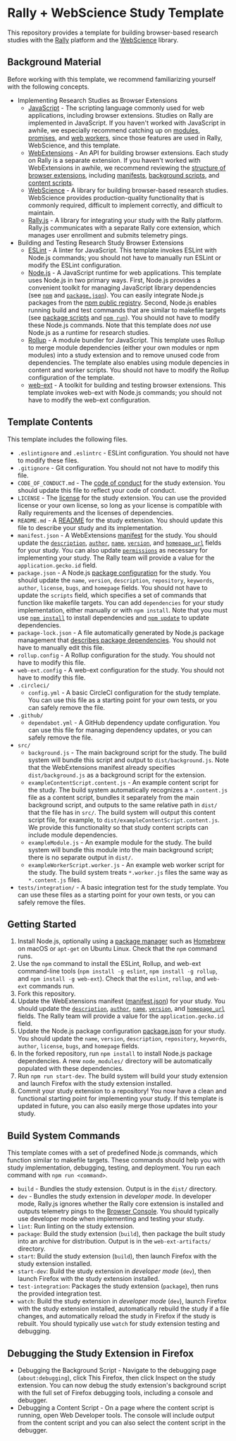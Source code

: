 # Rally + WebScience Study Template
This repository provides a template for building browser-based research studies with the [Rally](https://rally.mozilla.org/) platform and the [WebScience](https://github.com/mozilla-rally/web-science/) library.

## Background Material

Before working with this template, we recommend familiarizing yourself with the following concepts.

* Implementing Research Studies as Browser Extensions
  * [JavaScript](https://developer.mozilla.org/en-US/docs/Web/JavaScript/Guide/Introduction) - The scripting language commonly used for web applications, including browser extensions. Studies on Rally are implemented in JavaScript. If you haven't worked with JavaScript in awhile, we especially recommend catching up on [modules](https://developer.mozilla.org/en-US/docs/Web/JavaScript/Guide/Modules), [promises](https://developer.mozilla.org/en-US/docs/Web/JavaScript/Reference/Global_Objects/Promise), and [web workers](https://developer.mozilla.org/en-US/docs/Web/API/Web_Workers_API/Using_web_workers), since those features are used in Rally, WebScience, and this template.
  * [WebExtensions](https://developer.mozilla.org/en-US/docs/Mozilla/Add-ons/WebExtensions) - An API for building browser extensions. Each study on Rally is a separate extension. If you haven't worked with WebExtensions in awhile, we recommend reviewing the [structure of browser extensions](https://developer.mozilla.org/en-US/docs/Mozilla/Add-ons/WebExtensions/Anatomy_of_a_WebExtension), including [manifests](https://developer.mozilla.org/en-US/docs/Mozilla/Add-ons/WebExtensions/manifest.json), [background scripts](https://developer.mozilla.org/en-US/docs/Mozilla/Add-ons/WebExtensions/Anatomy_of_a_WebExtension#background_scripts), and [content scripts](https://developer.mozilla.org/en-US/docs/Mozilla/Add-ons/WebExtensions/Content_scripts).
  * [WebScience](https://github.com/mozilla-rally/web-science/) - A library for building browser-based research studies. WebScience provides production-quality functionality that is commonly required, difficult to implement correctly, and difficult to maintain. 
  * [Rally.js](https://github.com/mozilla-rally/rally-core-addon/tree/master/support) - A library for integrating your study with the Rally platform. Rally.js communicates with a separate Rally core extension, which manages user enrollment and submits telemetry pings.
* Building and Testing Research Study Browser Extensions
  * [ESLint](https://eslint.org/) - A linter for JavaScript. This template invokes ESLint with Node.js commands; you should not have to manually run ESLint or modify the ESLint configuration.
  * [Node.js](https://nodejs.org/) - A JavaScript runtime for web applications. This template uses Node.js in two primary ways. First, Node.js provides a convenient toolkit for managing JavaScript library dependencies (see [`npm`](https://docs.npmjs.com/cli/v7/commands/npm) and [`package.json`](https://docs.npmjs.com/cli/v7/configuring-npm/package-json)). You can easily integrate Node.js packages from the [npm public registry](https://www.npmjs.com/). Second, Node.js enables running build and test commands that are similar to makefile targets (see [package scripts](https://docs.npmjs.com/cli/v7/using-npm/scripts) and [`npm run`](https://docs.npmjs.com/cli/v7/commands/npm-run-script)). You should not have to modify these Node.js commands. Note that this template does _not_ use Node.js as a runtime for research studies.
  * [Rollup](https://rollupjs.org/) - A module bundler for JavaScript. This template uses Rollup to merge module dependencies (either your own modules or npm modules) into a study extension and to remove unused code from dependencies. The template also enables using module depencies in content and worker scripts. You should not have to modify the Rollup configuration of the template.
  * [web-ext](https://extensionworkshop.com/documentation/develop/getting-started-with-web-ext/) - A toolkit for building and testing browser extensions. This template invokes web-ext with Node.js commands; you should not have to modify the web-ext configuration.

## Template Contents

This template includes the following files.

* `.eslintignore` and `.eslintrc` - ESLint configuration. You should not have to modify these files.
* `.gitignore` - Git configuration. You should not not have to modify this file.
* `CODE_OF_CONDUCT.md` - The [code of conduct](https://docs.github.com/en/communities/setting-up-your-project-for-healthy-contributions/adding-a-code-of-conduct-to-your-project) for the study extension. You should update this file to reflect your code of conduct.
* `LICENSE` - The [license](https://docs.github.com/en/github/creating-cloning-and-archiving-repositories/licensing-a-repository) for the study extension. You can use the provided license or your own license, so long as your license is compatible with Rally requirements and the licenses of dependencies.
* `README.md` - A [README](https://docs.github.com/en/github/creating-cloning-and-archiving-repositories/about-readmes) for the study extension. You should update this file to describe your study and its implementation.
* `manifest.json` - A WebExtensions [manifest](https://developer.mozilla.org/en-US/docs/Mozilla/Add-ons/WebExtensions/manifest.json) for the study. You should update the [`description`](https://developer.mozilla.org/en-US/docs/Mozilla/Add-ons/WebExtensions/manifest.json/description), [`author`](https://developer.mozilla.org/en-US/docs/Mozilla/Add-ons/WebExtensions/manifest.json/author), [`name`](https://developer.mozilla.org/en-US/docs/Mozilla/Add-ons/WebExtensions/manifest.json/name), [`version`](https://developer.mozilla.org/en-US/docs/Mozilla/Add-ons/WebExtensions/manifest.json/version), and [`homepage_url`](https://developer.mozilla.org/en-US/docs/Mozilla/Add-ons/WebExtensions/manifest.json/homepage_url) fields for your study. You can also update [`permissions`](https://developer.mozilla.org/en-US/docs/Mozilla/Add-ons/WebExtensions/manifest.json/permissions) as necessary for implementing your study. The Rally team will provide a value for the `application.gecko.id` field.
* `package.json` - A Node.js [package configuration](https://docs.npmjs.com/cli/v7/configuring-npm/package-json) for the study. You should update the `name`, `version`, `description`, `repository`, `keywords`, `author`, `license`, `bugs`, and `homepage` fields. You should not have to update the `scripts` field, which specifies a set of commands that function like makefile targets. You can add `dependencies` for your study implementation, either manually or with `npm install`. Note that you must use [`npm install`](https://docs.npmjs.com/cli/v7/commands/npm-install) to install dependencies and [`npm update`](https://docs.npmjs.com/cli/v7/commands/npm-update) to update dependencies.
* `package-lock.json` - A file automatically generated by Node.js package management that [describes package dependencies](https://docs.npmjs.com/cli/v7/configuring-npm/package-lock-json). You should not have to manually edit this file.
* `rollup.config` - A Rollup configuration for the study. You should not have to modify this file.
* `web-ext.config` - A web-ext configuration for the study. You should not have to modify this file.
* `.circleci/`
  * `config.yml` - A basic CircleCI configuration for the study template. You can use this file as a starting point for your own tests, or you can safely remove the file.
* `.github/`
  * `dependabot.yml` - A GitHub dependency update configuration. You can use this file for managing dependency updates, or you can safely remove the file.
* `src/`
  * `background.js` - The main background script for the study. The build system will bundle this script and output to `dist/background.js`. Note that the WebExtensions manifest already specifies `dist/background.js` as a background script for the extension.
  * `exampleContentScript.content.js` - An example content script for the study. The build system automatically recognizes a `*.content.js` file as a content script, bundles it separately from the main background script, and outputs to the same relative path in `dist/` that the file has in `src/`. The build system will output this content script file, for example, to `dist/exampleContentScript.content.js`. We provide this functionality so that study content scripts can include module dependencies.
  * `exampleModule.js` - An example module for the study. The build system will bundle this module into the main background script; there is no separate output in `dist/`.
  * `exampleWorkerScript.worker.js` - An example web worker script for the study. The build system treats `*.worker.js` files the same way as `*.content.js` files.
* `tests/integration/` - A basic integration test for the study template. You can use these files as a starting point for your own tests, or you can safely remove the files.

## Getting Started

1. Install Node.js, optionally using a [package manager](https://nodejs.org/en/download/package-manager/) such as [Homebrew](https://brew.sh/) on macOS or `apt-get` on Ubuntu Linux. Check that the `npm` command runs.
2. Use the `npm` command to install the ESLint, Rollup, and web-ext command-line tools (`npm install -g eslint`, `npm install -g rollup`, and `npm install -g web-ext`). Check that the `eslint`, `rollup`, and `web-ext` commands run.
3. Fork this repository.
4. Update the WebExtensions manifest ([manifest.json](./manifest.json)) for your study. You should update the [`description`](https://developer.mozilla.org/en-US/docs/Mozilla/Add-ons/WebExtensions/manifest.json/description), [`author`](https://developer.mozilla.org/en-US/docs/Mozilla/Add-ons/WebExtensions/manifest.json/author), [`name`](https://developer.mozilla.org/en-US/docs/Mozilla/Add-ons/WebExtensions/manifest.json/name), [`version`](https://developer.mozilla.org/en-US/docs/Mozilla/Add-ons/WebExtensions/manifest.json/version), and [`homepage_url`](https://developer.mozilla.org/en-US/docs/Mozilla/Add-ons/WebExtensions/manifest.json/homepage_url) fields. The Rally team will provide a value for the `application.gecko.id` field.
5. Update the Node.js package configuration [package.json](./package.json) for your study. You should update the `name`, `version`, `description`, `repository`, `keywords`, `author`, `license`, `bugs`, and `homepage` fields.
6. In the forked repository, run `npm install` to install Node.js package dependencies. A new `node_modules/` directory will be automatically populated with these dependencies.
7. Run `npm run start-dev`. The build system will build your study extension and launch Firefox with the study extension installed.
8. Commit your study extension to a repository! You now have a clean and functional starting point for implementing your study. If this template is updated in future, you can also easily merge those updates into your study.

## Build System Commands
This template comes with a set of predefined Node.js commands, which function similar to makefile targets. These commands should help you with study implementation, debugging, testing, and deployment. You run each command with `npm run <command>`.

* `build` - Bundles the study extension. Output is in the `dist/` directory.
* `dev` - Bundles the study extension in _developer mode_. In developer mode, Rally.js ignores whether the Rally core extension is installed and outputs telemetry pings to the [Browser Console](https://developer.mozilla.org/en-US/docs/Tools/Browser_Console). You should typically use developer mode when implementing and testing your study.
* `lint`: Run linting on the study extension.
* `package`: Build the study extension (`build`), then package the built study into an archive for distribution. Output is in the `web-ext-artifacts/` directory.
* `start`: Build the study extension (`build`), then launch Firefox with the study extension installed.
* `start-dev`: Build the study extension in _developer mode_ (`dev`), then launch Firefox with the study extension installed.
* `test-integration`: Packages the study extension (`package`), then runs the provided integration test.
* `watch`: Build the study extension in _developer mode_ (`dev`), launch Firefox with the study extension installed, automatically rebuild the study if a file changes, and automatically reload the study in Firefox if the study is rebuilt. You should typically use `watch` for study extension testing and debugging.

## Debugging the Study Extension in Firefox
* Debugging the Background Script - Navigate to the debugging page (`about:debugging`), click This Firefox, then click Inspect on the study extension. You can now debug the study extension's background script with the full set of Firefox debugging tools, including a console and debugger.
* Debugging a Content Script - On a page where the content script is running, open Web Developer tools. The console will include output from the content script and you can also select the content script in the debugger.
